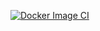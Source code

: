 [![Docker Image CI](https://github.com/seunzu/product-front/actions/workflows/docker-image.yml/badge.svg)](https://github.com/seunzu/product-front/actions/workflows/docker-image.yml)
